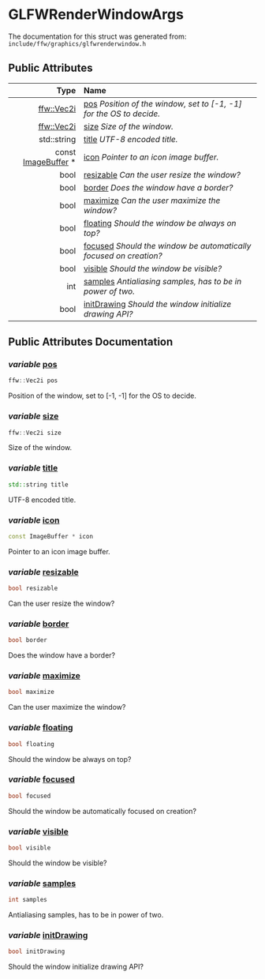 GLFWRenderWindowArgs
===================================


The documentation for this struct was generated from: `include/ffw/graphics/glfwrenderwindow.h`



## Public Attributes

| Type | Name |
| -------: | :------- |
|  [ffw::Vec2i](ffw.html#e4e07ebe) | [pos](#f2c4a0f4) _Position of the window, set to [-1, -1] for the OS to decide._ |
|  [ffw::Vec2i](ffw.html#e4e07ebe) | [size](#427706b8) _Size of the window._ |
|  std::string | [title](#b1b7d616) _UTF-8 encoded title._ |
|  const [ImageBuffer](ffw_ImageBuffer.html) * | [icon](#80b1f19d) _Pointer to an icon image buffer._ |
|  bool | [resizable](#e7e998cc) _Can the user resize the window?_ |
|  bool | [border](#57ee20b0) _Does the window have a border?_ |
|  bool | [maximize](#17286d5d) _Can the user maximize the window?_ |
|  bool | [floating](#455965fc) _Should the window be always on top?_ |
|  bool | [focused](#f1d28cf8) _Should the window be automatically focused on creation?_ |
|  bool | [visible](#7978feef) _Should the window be visible?_ |
|  int | [samples](#17443f00) _Antialiasing samples, has to be in power of two._ |
|  bool | [initDrawing](#73c075e9) _Should the window initialize drawing API?_ |


## Public Attributes Documentation

### _variable_ <a id="f2c4a0f4" href="#f2c4a0f4">pos</a>

```cpp
ffw::Vec2i pos
```

Position of the window, set to [-1, -1] for the OS to decide. 

### _variable_ <a id="427706b8" href="#427706b8">size</a>

```cpp
ffw::Vec2i size
```

Size of the window. 

### _variable_ <a id="b1b7d616" href="#b1b7d616">title</a>

```cpp
std::string title
```

UTF-8 encoded title. 

### _variable_ <a id="80b1f19d" href="#80b1f19d">icon</a>

```cpp
const ImageBuffer * icon
```

Pointer to an icon image buffer. 

### _variable_ <a id="e7e998cc" href="#e7e998cc">resizable</a>

```cpp
bool resizable
```

Can the user resize the window? 

### _variable_ <a id="57ee20b0" href="#57ee20b0">border</a>

```cpp
bool border
```

Does the window have a border? 

### _variable_ <a id="17286d5d" href="#17286d5d">maximize</a>

```cpp
bool maximize
```

Can the user maximize the window? 

### _variable_ <a id="455965fc" href="#455965fc">floating</a>

```cpp
bool floating
```

Should the window be always on top? 

### _variable_ <a id="f1d28cf8" href="#f1d28cf8">focused</a>

```cpp
bool focused
```

Should the window be automatically focused on creation? 

### _variable_ <a id="7978feef" href="#7978feef">visible</a>

```cpp
bool visible
```

Should the window be visible? 

### _variable_ <a id="17443f00" href="#17443f00">samples</a>

```cpp
int samples
```

Antialiasing samples, has to be in power of two. 

### _variable_ <a id="73c075e9" href="#73c075e9">initDrawing</a>

```cpp
bool initDrawing
```

Should the window initialize drawing API? 



